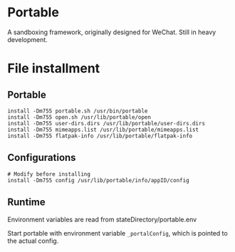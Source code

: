 # Portable
A sandboxing framework, originally designed for WeChat. Still in heavy development.

# File installment

## Portable

```
install -Dm755 portable.sh /usr/bin/portable
install -Dm755 open.sh /usr/lib/portable/open
install -Dm755 user-dirs.dirs /usr/lib/portable/user-dirs.dirs
install -Dm755 mimeapps.list /usr/lib/portable/mimeapps.list
install -Dm755 flatpak-info /usr/lib/portable/flatpak-info
```

## Configurations

```
# Modify before installing
install -Dm755 config /usr/lib/portable/info/appID/config
```

## Runtime

Environment variables are read from stateDirectory/portable.env

Start portable with environment variable `_portalConfig`, which is pointed to the actual config.
